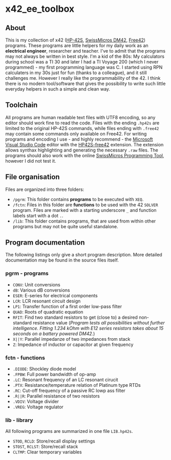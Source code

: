 # x42_ee_toolbox
## About
This is my collection of x42 ([HP-42S](https://www.hpmuseum.org/hp42s.htm), [SwissMicros DM42](https://www.swissmicros.com/product/dm42), [Free42](https://thomasokken.com/free42/)) programs. These programs are little helpers for my daily work as an **electrical engineer**, researcher and teacher. I've to admit that the  programs may not always be written in best style. I'm a kid of the 80s: My calculators during school was a TI 30 and later I had a TI Voyage 200 (which I never programmed) - my first programming language was C. I started using RPN calculaters in my 30s just for fun (thanks to a colleague), and it still challenges me. However I really like the programmability of the 42. I think there is no modern tool/software that gives the possibility to write such little everyday helpers in such a simple and clean way.
## Toolchain
All programs are human readable text files with UTF8 encoding, so any editor should work fine to read the code. Files with the ending `.hp42s` are limited to the original HP-42S commands, while files ending with `.free42` may contain some commands only available on Free42. For writing programs and encoding I use - and highly recommend - the [Microsoft Visual Studio Code](https://code.visualstudio.com) editor with the [HP42S-free42](https://marketplace.visualstudio.com/items?itemName=JHeilingbrunner.vscode-hp42s-free42) extension. The extension allows synthax highlighting and generating the necessary `.raw` files. The programs should also work with the online [SwissMicros Programming Tool](https://technical.swissmicros.com/decoders/dm42/), however I did not test it.
## File organisation
Files are organized into three folders:
- `/pgrm`: This folder contains **programs** to be executed with `XEQ`.
- `/fctn`: Files in this folder are **functions** to be used with the 42 `SOLVER` program. Files are marked with a starting underscore `_` and function labels start with a dot `.`.
- `/lib`: This folder contains programs, that are used from within other programs but may not be quite useful standalone.
## Program documentation
The following listings only give a short program description. More detailed documentation may be found in the source files itself.
### pgrm - programs
- `CONV`: Unit conversions
- `dB`: Various dB conversions
- `ESER`: E-series for electrical components
- `LCR`: LCR resonant circuit design
- `LP1`: Transfer function of a first order low-pass filter
- `QUAD`: Roots of quadratic equation
- `RFIT`: Find two standard resistors to get (close to) a desired non-standard resistance value (*Program tests all possibilities without further intelligence. Fitting 1.234 kOhm with E12 series resistors takes about 15 seconds on a battery powered DM42.*)
- `X||Y`: Parallel impedanze of two impedances from stack
- `Z`: Impedance of inductor or capacitor at given frequency
### fctn - functions
- `.DIODE`: Shockley diode model
- `.FPBW`: Full power bandwidth of op-amp
- `.LC`: Resonant frequency of an LC resonant cirucit
- `.PTX`: Resistance/temperature relation of Platinum type RTDs
- `.RC`: Cut-off frequency of a passive RC lowp ass filter
- `.R||R`: Parallel resistance of two resistors
- `.VDIV`: Voltage divider
- `.VREG`: Voltage regulator
### lib - library
All following programs are summarized in one file `LIB.hp42s`.
- `STOD`, `RCLD`: Store/recall display settings
- `STOST`, `RCLST`: Store/recall stack
- `CLTMP`: Clear temporary variables

